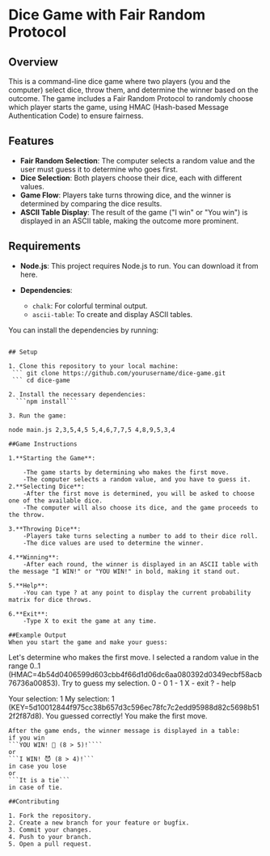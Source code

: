 # Dice Game with Fair Random Protocol
## Overview
This is a command-line dice game where two players (you and the computer) select dice, throw them, and determine the winner based on the outcome. The game includes a Fair Random Protocol to randomly choose which player starts the game, using HMAC (Hash-based Message Authentication Code) to ensure fairness.

## Features
- **Fair Random Selection**: The computer selects a random value and the user must guess it to determine who goes first.
- **Dice Selection**: Both players choose their dice, each with different values.
- **Game Flow**: Players take turns throwing dice, and the winner is determined by comparing the dice results.
- **ASCII Table Display**: The result of the game ("I win" or "You win") is displayed in an ASCII table, making the outcome more prominent.

## Requirements
- **Node.js**: This project requires Node.js to run. You can download it from here.

- **Dependencies**:

    - `chalk`: For colorful terminal output.
    - `ascii-table`: To create and display ASCII tables.

You can install the dependencies by running:
```npm install 

## Setup
   
1. Clone this repository to your local machine:
 ``` git clone https://github.com/yourusername/dice-game.git
 ``` cd dice-game

2. Install the necessary dependencies:
  ```npm install``` 

3. Run the game:

node main.js 2,3,5,4,5 5,4,6,7,7,5 4,8,9,5,3,4

##Game Instructions

1.**Starting the Game**:

    -The game starts by determining who makes the first move.
    -The computer selects a random value, and you have to guess it.
2.**Selecting Dice**:
    -After the first move is determined, you will be asked to choose one of the available dice.
    -The computer will also choose its dice, and the game proceeds to the throw.

3.**Throwing Dice**:
    -Players take turns selecting a number to add to their dice roll.
    -The dice values are used to determine the winner.

4.**Winning**:
    -After each round, the winner is displayed in an ASCII table with the message "I WIN!" or "YOU WIN!" in bold, making it stand out.

5.**Help**:
    -You can type ? at any point to display the current probability matrix for dice throws.

6.**Exit**:
    -Type X to exit the game at any time.

##Example Output
When you start the game and make your guess:

```
Let's determine who makes the first move.
I selected a random value in the range 0..1 (HMAC=4b54d0406599d603cbb4f66d1d06dc6aa080392d0349ecbf58acb76736a00853).
Try to guess my selection.
0 - 0
1 - 1
X - exit
? - help

Your selection: 1
My selection: 1 (KEY=5d10012844f975cc38b657d3c596ec78fc7c2edd95988d82c5698b512f2f87d8).
You guessed correctly! You make the first move.
```
After the game ends, the winner message is displayed in a table:
if you win
```YOU WIN! 🎉 (8 > 5)!````
or
```I WIN! 😈 (8 > 4)!``` 
in case you lose
or 
```It is a tie```
in case of tie.

##Contributing

1. Fork the repository.
2. Create a new branch for your feature or bugfix.
3. Commit your changes.
4. Push to your branch.
5. Open a pull request.

